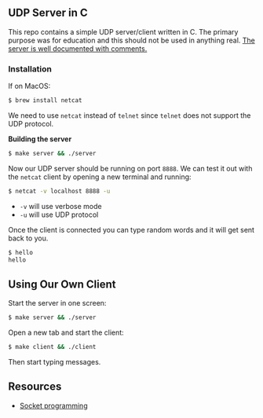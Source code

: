 ## UDP Server in C

This repo contains a simple UDP server/client written in C.  The primary purpose
was for education and this should not be used in anything real. [The server is
well documented with comments.](./server.c)

### Installation

If on MacOS:

```sh
$ brew install netcat
```

We need to use `netcat` instead of `telnet` since `telnet` does not support the
UDP protocol.

**Building the server** 

```sh
$ make server && ./server
```

Now our UDP server should be running on port `8888`.  We can test it out with
the `netcat` client by opening a new terminal and running:

```sh
$ netcat -v localhost 8888 -u
```

* `-v` will use verbose mode
* `-u` will use UDP protocol

Once the client is connected you can type random words and it will get sent back
to you.

```sh
$ hello
hello
```

## Using Our Own Client

Start the server in one screen:
```sh
$ make server && ./server
```

Open a new tab and start the client:
```sh
$ make client && ./client
```

Then start typing messages.

## Resources

* [Socket programming](http://beej.us/net2/html/intro.html)
